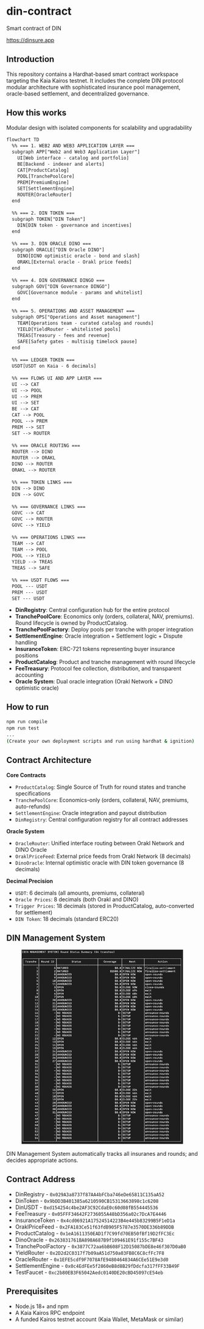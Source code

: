 # din-contract
Smart contract of DIN

https://dinsure.app

## Introduction

This repository contains a Hardhat-based smart contract workspace targeting the Kaia Kairos testnet.
It includes the complete DIN protocol modular architecture with sophisticated insurance pool management, oracle-based settlement, and decentralized governance.

## How this works

Modular design with isolated components for scalability and upgradability

```mermaid
flowchart TD
  %% === 1. WEB2 AND WEB3 APPLICATION LAYER ===
  subgraph APP["Web2 and Web3 Application Layer"]
    UI[Web interface - catalog and portfolio]
    BE[Backend - indexer and alerts]
    CAT[ProductCatalog]
    POOL[TranchePoolCore]
    PREM[PremiumEngine]
    SET[SettlementEngine]
    ROUTER[OracleRouter]
  end

  %% === 2. DIN TOKEN ===
  subgraph TOKEN["DIN Token"]
    DIN[DIN token - governance and incentives]
  end

  %% === 3. DIN ORACLE DINO ===
  subgraph ORACLE["DIN Oracle DINO"]
    DINO[DINO optimistic oracle - bond and slash]
    ORAKL[External oracle - Orakl price feeds]
  end

  %% === 4. DIN GOVERNANCE DINGO ===
  subgraph GOV["DIN Governance DINGO"]
    GOVC[Governance module - params and whitelist]
  end

  %% === 5. OPERATIONS AND ASSET MANAGEMENT ===
  subgraph OPS["Operations and Asset management"]
    TEAM[Operations team - curated catalog and rounds]
    YIELD[YieldRouter - whitelisted pools]
    TREAS[Treasury - fees and revenue]
    SAFE[Safety gates - multisig timelock pause]
  end

  %% === LEDGER TOKEN ===
  USDT[USDT on Kaia - 6 decimals]

  %% === FLOWS UI AND APP LAYER ===
  UI --> CAT
  UI --> POOL
  UI --> PREM
  UI --> SET
  BE --> CAT
  CAT --> POOL
  POOL --> PREM
  PREM --> SET
  SET --> ROUTER

  %% === ORACLE ROUTING ===
  ROUTER --> DINO
  ROUTER --> ORAKL
  DINO --> ROUTER
  ORAKL --> ROUTER

  %% === TOKEN LINKS ===
  DIN --> DINO
  DIN --> GOVC

  %% === GOVERNANCE LINKS ===
  GOVC --> CAT
  GOVC --> ROUTER
  GOVC --> YIELD

  %% === OPERATIONS LINKS ===
  TEAM --> CAT
  TEAM --> POOL
  POOL --> YIELD
  YIELD --> TREAS
  TREAS --> SAFE

  %% === USDT FLOWS ===
  POOL --- USDT
  PREM --- USDT
  SET --- USDT
```

- **DinRegistry**: Central configuration hub for the entire protocol
- **TranchePoolCore**: Economics only (orders, collateral, NAV, premiums). Round lifecycle is owned by ProductCatalog.
- **TranchePoolFactory**: Deploy pools per tranche with proper integration
- **SettlementEngine**: Oracle integration + Settlement logic + Dispute handling
- **InsuranceToken**: ERC-721 tokens representing buyer insurance positions
- **ProductCatalog**: Product and tranche management with round lifecycle
- **FeeTreasury**: Protocol fee collection, distribution, and transparent accounting
- **Oracle System**: Dual oracle integration (Orakl Network + DINO optimistic oracle)



## How to run

```bash
npm run compile
npm run test
...
(Create your own deployment scripts and run using hardhat & ignition)
```

## Contract Architecture

**Core Contracts**
- `ProductCatalog`: Single Source of Truth for round states and tranche specifications
- `TranchePoolCore`: Economics-only (orders, collateral, NAV, premiums, auto-refunds)
- `SettlementEngine`: Oracle integration and payout distribution
- `DinRegistry`: Central configuration registry for all contract addresses

**Oracle System**
- `OracleRouter`: Unified interface routing between Orakl Network and DINO Oracle
- `OraklPriceFeed`: External price feeds from Orakl Network (8 decimals)
- `DinoOracle`: Internal optimistic oracle with DIN token governance (8 decimals)

**Decimal Precision**
- `USDT`: 6 decimals (all amounts, premiums, collateral)
- `Oracle Prices`: 8 decimals (both Orakl and DINO)
- `Trigger Prices`: 18 decimals (stored in ProductCatalog, auto-converted for settlement)
- `DIN Token`: 18 decimals (standard ERC20)

## DIN Management System

<figure style="text-align:center;">
  <img src="docs/din-management-system.png" alt="DIN SYSTEM" style="width:auto; max-height:600px;" />
</figure>

DIN Management System automatically tracks all insuranes and rounds; and decides appropriate actions.

## Contract Address

- DinRegistry - `0x029A3a8737f87AA4bFCba746eDe65811C135aA52`
- DinToken - `0x9bDD3B401385a6210590CB15313663898c1c6208`
- DinUSDT - `0xd154254c4be2AF3C92CdaE0c60d08fB554445536`
- FeeTreasury - `0x05FFF34642F2736055A48bD356a02c7DcA7E4446`
- InsuranceToken - `0x4cd06921A17524514223B4e445b83299B5F1eD1a`
- OraklPriceFeed - `0x2FA183Ce51f63fdB905F5787e3570DE336b89DDB`
- ProductCatalog - `0x1eA1611350EAD1f7C99fd70EB50fBf19D2fFC3Ec`
- DinoOracle - `0x263831761BA898A687B9f109461E91f155c7BF43`
- TranchePoolFactory - `0x3877C72aa6bB608F12D15087bDE8e46f307D0aB0`
- YieldRouter - `0x2D2d2C0317f7b09aA51d750a03FB8C6C8cfFc7F8`
- OracleRouter - `0x1EFE5cdf9F7078AfE9480464834A6CEe51E9e3d0`
- SettlementEngine - `0x0c4EdFEe5f2860eB8d8B29fDdcfa317fFF33B49F`
- TestFaucet - `0xc2b80EB3F65042Aedc0140DE20cBD45097cE54eb`

## Prerequisites

- Node.js 18+ and npm
- A Kaia Kairos RPC endpoint
- A funded Kairos testnet account (Kaia Wallet, MetaMask or similar)
